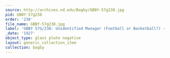 ```yaml
---
source: http://archives.nd.edu/Bagby/GBBY-57g238.jpg
pid: GBBY-57g238
order: '238'
file_name: GBBY-57g238.jpg
label: 'GBBY 57G/238: Unidentified Manager (Football or Basketball?) - c1927'
_date: '1927'
object_type: glass plate negative
layout: generic_collection_item
collection: bagby
---
```

